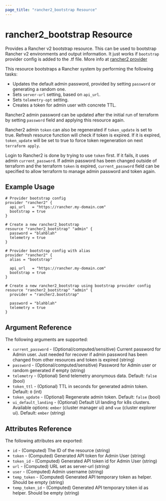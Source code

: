 ```yaml
---
page_title: "rancher2_bootstrap Resource"
---
```


# rancher2\_bootstrap Resource

Provides a Rancher v2 bootstrap resource. This can be used to bootstrap Rancher v2 environments and output information. It just works if `bootstrap` provider config is added to the .tf file. More info at [rancher2 provider](../index.html)

This resource bootstraps a Rancher system by performing the following tasks:

- Updates the default admin password, provided by setting `password` or generating a random one.
- Sets `server-url` setting, based on `api_url`.
- Sets `telemetry-opt` setting.
- Creates a token for admin user with concrete TTL.

Rancher2 admin password can be updated after the initial run of terraform by setting `password` field and applying this resource again.

Rancher2 admin `token` can also be regenerated if `token_update` is set to true. Refresh resource function will check if token is expired. If it is expired, `token_update` will be set to true to force token regeneration on next `terraform apply`.

Login to Rancher2 is done by trying to use `token` first. If it fails, it uses admin `current_password`. If admin password has been changed outside of terraform and the terraform `token` is expired, `current_password` field can be specified to allow terraform to manage admin password and token again.

## Example Usage

```hcl
# Provider bootstrap config
provider "rancher2" {
  api_url   = "https://rancher.my-domain.com"
  bootstrap = true
}

# Create a new rancher2_bootstrap
resource "rancher2_bootstrap" "admin" {
  password = "blahblah"
  telemetry = true
}
```

```hcl
# Provider bootstrap config with alias
provider "rancher2" {
  alias = "bootstrap"

  api_url   = "https://rancher.my-domain.com"
  bootstrap = true
}

# Create a new rancher2_bootstrap using bootstrap provider config
resource "rancher2_bootstrap" "admin" {
  provider = "rancher2.bootstrap"

  password = "blahblah"
  telemetry = true
}
```

## Argument Reference

The following arguments are supported:

* `current_password` - (Optional/computed/sensitive) Current password for Admin user. Just needed for recover if admin password has been changed from other resources and token is expired (string)
* `password` - (Optional/computed/sensitive) Password for Admin user or random generated if empty (string)
* `telemetry` - (Optional) Send telemetry anonymous data. Default: `false` (bool)
* `token_ttl` - (Optional) TTL in seconds for generated admin token. Default: `0`  (int)
* `token_update` - (Optional) Regenerate admin token. Default: `false` (bool)
* `ui_default_landing` - (Optional) Default UI landing for k8s clusters. Available options: `ember` (cluster manager ui)  and `vue` (cluster explorer ui). Default: `ember` (string)

## Attributes Reference

The following attributes are exported:

* `id` - (Computed) The ID of the resource (string)
* `token` - (Computed) Generated API token for Admin User (string)
* `token_id` - (Computed) Generated API token id for Admin User (string)
* `url` - (Computed) URL set as server-url (string)
* `user` - (Computed) Admin username (string)
* `temp_token` - (Computed) Generated API temporary token as helper. Should be empty (string)
* `temp_token_id` - (Computed) Generated API temporary token id as helper. Should be empty (string)
